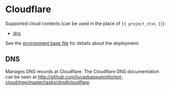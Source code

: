 # Cloudflare

Supported cloud contexts (can be used in the place of `{{ project_ctxs }}`):

- [dns](#dns)

See the [environment base file](../../../cloud/cloudflare.yml) for details about the deployment.

## DNS

Manages DNS records at Cloudflare. The Cloudflare DNS documentation can be seen at http://github.com/lucasbasquerotto/ext-cloud/tree/master/tasks/dns#cloudflare.
